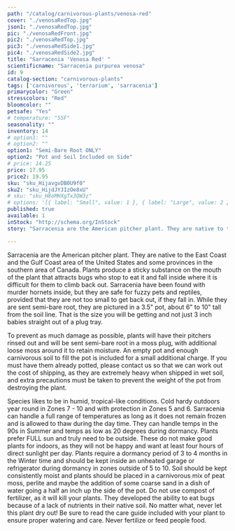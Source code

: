 ```yaml
---
path: "/catalog/carnivorous-plants/venosa-red"
cover: "./venosaRedTop.jpg"
json1: "./venosaRedTop.jpg"
pic: "./venosaRedFront.jpg"
pic2: "./venosaRedTop.jpg"
pic3: "./venosaRedSide1.jpg"
pic4: "./venosaRedSide2.jpg"
title: "Sarracenia 'Venosa Red' "
scientificname: "Sarracenia purpurea venosa"
id: 9 
catalog-section: "carnivorous-plants"
tags: ['carnivorous', 'terrarium', 'sarracenia']
primarycolor: "Green"
stresscolors: "Red"
bloomcolor: ""
petsafe: "Yes"
# temperature: "55F"
seasonality: ""
inventory: 14
# option1: ""
# option2: ""
option1: "Semi-Bare Root ONLY"
option2: "Pot and Soil Included on Side"
# price: 14.25
price: 17.95
price2: 19.95
sku: "sku_HijavgvDB0U9f0"
sku2: "sku_HijdJYJIzOe8xU"
# sku: "sku_H8oMHXgTx3QW3z"
# options: '[{ label: "Small", value: 1 }, { label: "Large", value: 2 }]'
published: true
available: 1
inStock: "http://schema.org/InStock"
story: "Sarracenia are the American pitcher plant. They are native to the East Coast and the Gulf Coast area of the United States and some provinces in the southern area of Canada."

---
```

Sarracenia are the American pitcher plant. They are native to the East Coast and the Gulf Coast area of the United States and some provinces in the southern area of Canada. Plants produce a sticky substance on the mouth of the plant that attracts bugs who stop to eat it and fall inside where it is difficult for them to climb back out. Sarracenia have been found with murder hornets inside, but they are safe for fuzzy pets and reptiles, provided that they are not too small to get back out, if they fall in. While they are sent semi-bare root, they are pictured in a 3.5" pot, about 6" to 10" tall from the soil line. That is the size you will be getting and not just 3 inch babies straight out of a plug tray.

To prevent as much damage as possible, plants will have their pitchers rinsed out and will be sent semi-bare root in a moss plug, with additional loose moss around it to retain moisture. An empty pot and enough carnivorous soil to fill the pot is included for a small additional charge. If you must have them already potted, please contact us so that we can work out the cost of shipping, as they are extremely heavy when shipped in wet soil, and extra precautions must be taken to prevent the weight of the pot from destroying the plant.

Species likes to be in humid, tropical-like conditions. Cold hardy outdoors year round in Zones 7 - 10 and with protection in Zones 5 and 6. Sarracenia can handle a full range of temperatures as long as it does not remain frozen and is allowed to thaw during the day time. They can handle temps in the 90s in Summer and temps as low as 20 degrees during dormancy. Plants prefer FULL sun and truly need to be outside. These do not make good plants for indoors, as they will not be happy and want at least four hours of direct sunlight per day. Plants require a dormancy period of 3 to 4 months in the Winter time and should be kept inside an unheated garage or refrigerator during dormancy in zones outside of 5 to 10. Soil should be kept consistently moist and plants should be placed in a carnivorous mix of peat moss, perlite and maybe the addition of some coarse sand in a dish of water going a half an inch up the side of the pot. Do not use compost of fertilizer, as it will kill your plants. They developed the ability to eat bugs because of a lack of nutrients in their native soil. No matter what, never let this plant dry out! Be sure to read the care guide included with your plant to ensure proper watering and care. Never fertilize or feed people food.